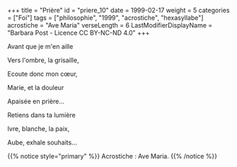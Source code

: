 +++
title = "Prière"
id = "priere_10"
date = 1999-02-17
weight = 5
categories = ["Foi"]
tags = ["philosophie", "1999", "acrostiche", "hexasyllabe"]
acrostiche = "Ave Maria"
verseLength = 6
LastModifierDisplayName = "Barbara Post - Licence CC BY-NC-ND 4.0"
+++

Avant que je m'en aille

Vers l'ombre, la grisaille,

Ecoute donc mon cœur,

Marie, et la douleur

Apaisée en prière...

Retiens dans ta lumière

Ivre, blanche, la paix,

Aube, exhale souhaits...

{{% notice style="primary" %}}
Acrostiche : Ave Maria.
{{% /notice %}}
